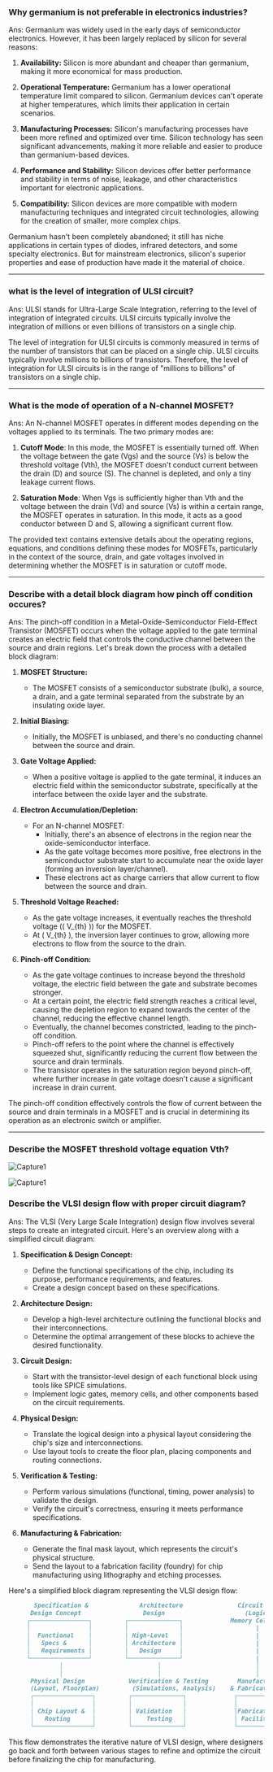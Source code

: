### Why germanium is not preferable in electronics industries?

Ans: Germanium was widely used in the early days of semiconductor electronics. However, it has been largely replaced by silicon for several reasons:

1. **Availability:** Silicon is more abundant and cheaper than germanium, making it more economical for mass production.

2. **Operational Temperature:** Germanium has a lower operational temperature limit compared to silicon. Germanium devices can't operate at higher temperatures, which limits their application in certain scenarios.

3. **Manufacturing Processes:** Silicon's manufacturing processes have been more refined and optimized over time. Silicon technology has seen significant advancements, making it more reliable and easier to produce than germanium-based devices.

4. **Performance and Stability:** Silicon devices offer better performance and stability in terms of noise, leakage, and other characteristics important for electronic applications.

5. **Compatibility:** Silicon devices are more compatible with modern manufacturing techniques and integrated circuit technologies, allowing for the creation of smaller, more complex chips.

Germanium hasn't been completely abandoned; it still has niche applications in certain types of diodes, infrared detectors, and some specialty electronics. But for mainstream electronics, silicon's superior properties and ease of production have made it the material of choice.

---

### what is the level of integration of ULSI circuit?
Ans: ULSI stands for Ultra-Large Scale Integration, referring to the level of integration of integrated circuits. ULSI circuits typically involve the integration of millions or even billions of transistors on a single chip.

The level of integration for ULSI circuits is commonly measured in terms of the number of transistors that can be placed on a single chip. ULSI circuits typically involve millions to billions of transistors. Therefore, the level of integration for ULSI circuits is in the range of "millions to billions" of transistors on a single chip.

---

### What is the mode of operation of a N-channel MOSFET?
Ans: An N-channel MOSFET operates in different modes depending on the voltages applied to its terminals. The two primary modes are:

1. **Cutoff Mode**: In this mode, the MOSFET is essentially turned off. When the voltage between the gate (Vgs) and the source (Vs) is below the threshold voltage (Vth), the MOSFET doesn't conduct current between the drain (D) and source (S). The channel is depleted, and only a tiny leakage current flows.

2. **Saturation Mode**: When Vgs is sufficiently higher than Vth and the voltage between the drain (Vd) and source (Vs) is within a certain range, the MOSFET operates in saturation. In this mode, it acts as a good conductor between D and S, allowing a significant current flow.

  The provided text contains extensive details about the operating regions, equations, and conditions defining these modes for MOSFETs, particularly in the context of the source, drain, and gate voltages involved in determining whether the MOSFET is in saturation or cutoff mode.

---

### Describe with a detail block diagram how pinch off condition occures?
Ans: The pinch-off condition in a Metal-Oxide-Semiconductor Field-Effect Transistor (MOSFET) occurs when the voltage applied to the gate terminal creates an electric field that controls the conductive channel between the source and drain regions. Let's break down the process with a detailed block diagram:

1. **MOSFET Structure:**
   - The MOSFET consists of a semiconductor substrate (bulk), a source, a drain, and a gate terminal separated from the substrate by an insulating oxide layer.

2. **Initial Biasing:**
   - Initially, the MOSFET is unbiased, and there's no conducting channel between the source and drain.

3. **Gate Voltage Applied:**
   - When a positive voltage is applied to the gate terminal, it induces an electric field within the semiconductor substrate, specifically at the interface between the oxide layer and the substrate.

4. **Electron Accumulation/Depletion:**
   - For an N-channel MOSFET:
     - Initially, there's an absence of electrons in the region near the oxide-semiconductor interface.
     - As the gate voltage becomes more positive, free electrons in the semiconductor substrate start to accumulate near the oxide layer (forming an inversion layer/channel).
     - These electrons act as charge carriers that allow current to flow between the source and drain.

5. **Threshold Voltage Reached:**
   - As the gate voltage increases, it eventually reaches the threshold voltage (\( V_{th} \)) for the MOSFET.
   - At \( V_{th} \), the inversion layer continues to grow, allowing more electrons to flow from the source to the drain.

6. **Pinch-off Condition:**
   - As the gate voltage continues to increase beyond the threshold voltage, the electric field between the gate and substrate becomes stronger.
   - At a certain point, the electric field strength reaches a critical level, causing the depletion region to expand towards the center of the channel, reducing the effective channel length.
   - Eventually, the channel becomes constricted, leading to the pinch-off condition.
   - Pinch-off refers to the point where the channel is effectively squeezed shut, significantly reducing the current flow between the source and drain terminals.
   - The transistor operates in the saturation region beyond pinch-off, where further increase in gate voltage doesn't cause a significant increase in drain current.

The pinch-off condition effectively controls the flow of current between the source and drain terminals in a MOSFET and is crucial in determining its operation as an electronic switch or amplifier.

---

### Describe the MOSFET threshold voltage equation Vth?
![Capture1](https://github.com/dassujan/mdfile/assets/68176251/a2d0408d-fa88-4c1f-87e8-31f9dc27e990)

![Capture1](https://github.com/dassujan/mdfile/assets/68176251/b83b6bb6-f078-4838-8a37-be8a30c71aa6)

### Describe the VLSI design flow with proper circuit diagram?
Ans: The VLSI (Very Large Scale Integration) design flow involves several steps to create an integrated circuit. Here's an overview along with a simplified circuit diagram:

1. **Specification & Design Concept:**
   - Define the functional specifications of the chip, including its purpose, performance requirements, and features.
   - Create a design concept based on these specifications.

2. **Architecture Design:**
   - Develop a high-level architecture outlining the functional blocks and their interconnections.
   - Determine the optimal arrangement of these blocks to achieve the desired functionality.

3. **Circuit Design:**
   - Start with the transistor-level design of each functional block using tools like SPICE simulations.
   - Implement logic gates, memory cells, and other components based on the circuit requirements.

4. **Physical Design:**
   - Translate the logical design into a physical layout considering the chip's size and interconnections.
   - Use layout tools to create the floor plan, placing components and routing connections.

5. **Verification & Testing:**
   - Perform various simulations (functional, timing, power analysis) to validate the design.
   - Verify the circuit's correctness, ensuring it meets performance specifications.

6. **Manufacturing & Fabrication:**
   - Generate the final mask layout, which represents the circuit's physical structure.
   - Send the layout to a fabrication facility (foundry) for chip manufacturing using lithography and etching processes.

Here's a simplified block diagram representing the VLSI design flow:

```markdown
       Specification &              Architecture               Circuit Design
      Design Concept                 Design                      (Logic Gates,
     ┌────────────────┐         ┌──────────────┐             Memory Cells, etc.)
     │                │         │              │                    |
     │  Functional    │         │ High-Level   │                    |
     │   Specs &      │         │ Architecture │                    |
     │   Requirements │         │   Design     │                    |
     └────────────────┘         └──────────────┘                    |
              │                          │                          │
              │                          │                          │
      Physical Design            Verification & Testing        Manufacturing
      (Layout, Floorplan)         (Simulations, Analysis)    & Fabrication
      ┌────────────────┐         ┌──────────────┐             ┌────────────┐
      │                │         │              │             │            │
      │ Chip Layout &  │         │ Validation   │             │Fabrication │
      │   Routing      │         │    Testing   │             │ Facility   │
      └────────────────┘         └──────────────┘             └────────────┘
```

This flow demonstrates the iterative nature of VLSI design, where designers go back and forth between various stages to refine and optimize the circuit before finalizing the chip for manufacturing.
